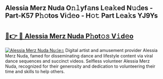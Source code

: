 ## Alessia Merz Nuda O𝚗𝚕yf𝚊ns L𝚎a𝚔ed N𝚞𝚍es - Part-K57 P𝚑𝚘tos Vi𝚍𝚎o - H𝚘𝚝 Part L𝚎a𝚔s YJ9Ys

# <h2><a href="http://kf33c0t.oniu.top/?m=Alessia+Merz+Nuda">🔗👉 🔴 Alessia Merz Nuda P𝚑ot𝚘𝚜 V𝚒d𝚎o</a></h2>

[![Alessia Merz Nuda Nu𝚍e𝚜](https://i.imgur.com/0qMVB7G.gif)](http://kf33c0t.oniu.top/?m=Alessia+Merz+Nuda)
Digital artist and amusement provider Alessia Merz Nuda, famed for disseminating dance and lifestyle content via viral dance sequences and succinct videos. Selfless volunteer Alessia Merz Nuda, recognized for their generosity and dedication to volunteering their time and skills to help others.  
